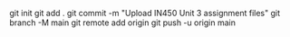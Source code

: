 git init
git add .
git commit -m "Upload IN450 Unit 3 assignment files"
git branch -M main
git remote add origin <repository-url>
git push -u origin main

